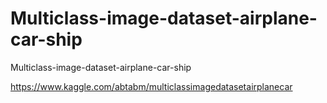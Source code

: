 # Multiclass-image-dataset-airplane-car-ship
Multiclass-image-dataset-airplane-car-ship

https://www.kaggle.com/abtabm/multiclassimagedatasetairplanecar
